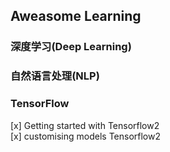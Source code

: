 ## Aweasome Learning
### 深度学习(Deep Learning)
### 自然语言处理(NLP)
### TensorFlow  
[x] Getting started with Tensorflow2  
[x] customising models Tensorflow2
